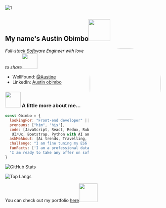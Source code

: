 
![1](https://github.com/Obimbo07/Obimbo07/assets/118368849/9b7c88b4-eca5-4fa3-b0ca-792bf9948e8a)



<h2>My name's Austin Obimbo<img src="https://media1.giphy.com/media/5iV4Op6eJsjBDxIXPi/giphy.gif?cid=ecf05e47lswqwjyzct9mf3263wa7ki9u5i36nggdz84rqrmb&ep=v1_stickers_search&rid=giphy.gif&ct=s" width="70"> </h2>
<img align='right' src="https://i.pinimg.com/originals/06/60/ef/0660efe82fa3da42ed56eef013171835.gif" width="230" style="border-radius: 100px;">
<p><em>Full-stack Software Engineer with love to share</em><img src="https://media.giphy.com/media/XGma2iRIHTKkwqRkFl/giphy.gif" width="50"></p>

- WellFound: [@Austine](https://wellfound.com/u/austin-obimbo)
- LinkedIn: [Austin obimbo](https://www.linkedin.com/in/austin-obimbo-9a613623a/)


### <img src="https://thumbs.gfycat.com/SkinnyNauticalGyrfalcon-size_restricted.gif" width="50"> A little more about me...  

```javascript
const Obimbo = {
  lookingFor: "Front-end developer" || "Full-stack web developer",
  pronouns: ["him", "his"],
  code: [JavaScript, React, Redux, Ruby on Rails, HTML/CSS/SCSS,
   UI/Ux, Bootstrap, Python with AI and  Data Science],
  askMeAbout: [Ai trends, Travelling, Crypto trading, Marketing],
  challenge: "I am fine tuning my ES6 javascript and advancing my Ai skills with python",
  funFacts: ['I am a professional data operations analysts',  'A Novice Crypto trader', 
  'I am ready to take any offer on software development']
}
```

![GitHub Stats](https://github-readme-stats.vercel.app/api?username=obimbo07&show_icons=true&theme=theme_name) 

![Top Langs](https://github-readme-stats.vercel.app/api/top-langs/?username=obimbo07&layout=compact&show_icons=true)

<!--
<p>Latest Blog Posts<img src="https://media.giphy.com/media/THICzXhqZItpoFX7aD/giphy.gif" width="55"></p>

<!-- BLOG-POST-LIST:START 
- [Upgrade your React game with TypeScript: Routes](https://dev.to/misselliev/upgrade-your-react-game-with-typescript-routing-4c59)
- [Upgrade your React game with TypeScript: More on Types](https://dev.to/misselliev/upgrade-your-react-game-with-typescript-more-on-types-5o8)
- [Show off with Github&#39;s README](https://dev.to/misselliev/show-off-with-github-s-readme-40eh)
<!-- BLOG-POST-LIST:END -->

<p>You can check out my portfolio <a href="https://austin-obimbo.onrender.com">here</a><img src="https://media.giphy.com/media/cKPse5DZaptID3YAMK/giphy.gif" width="60"></p>
